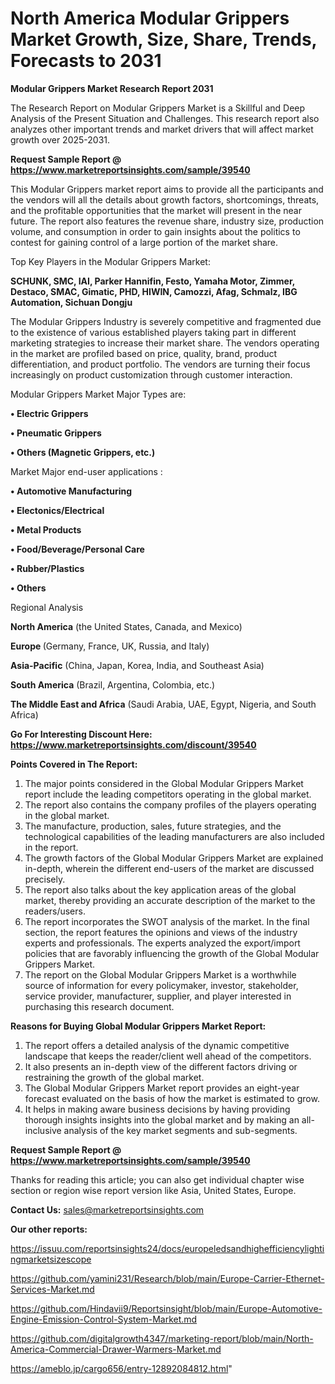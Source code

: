# North America Modular Grippers Market Growth, Size, Share, Trends, Forecasts to 2031

<strong>Modular Grippers Market Research Report 2031</strong>

The Research Report on Modular Grippers Market is a Skillful and Deep Analysis of the Present Situation and Challenges. This research report also analyzes other important trends and market drivers that will affect market growth over 2025-2031.

<strong>Request Sample Report @ <a href=https://www.marketreportsinsights.com/sample/39540>https://www.marketreportsinsights.com/sample/39540</a></strong>

This Modular Grippers market report aims to provide all the participants and the vendors will all the details about growth factors, shortcomings, threats, and the profitable opportunities that the market will present in the near future. The report also features the revenue share, industry size, production volume, and consumption in order to gain insights about the politics to contest for gaining control of a large portion of the market share.

Top Key Players in the Modular Grippers Market:

<strong>SCHUNK, SMC, IAI, Parker Hannifin, Festo, Yamaha Motor, Zimmer, Destaco, SMAC, Gimatic, PHD, HIWIN, Camozzi, Afag, Schmalz, IBG Automation, Sichuan Dongju</strong>

The Modular Grippers Industry is severely competitive and fragmented due to the existence of various established players taking part in different marketing strategies to increase their market share. The vendors operating in the market are profiled based on price, quality, brand, product differentiation, and product portfolio. The vendors are turning their focus increasingly on product customization through customer interaction.

Modular Grippers Market Major Types are:

<strong>•  Electric Grippers

•  Pneumatic Grippers

•  Others (Magnetic Grippers, etc.)</strong>

Market Major end-user applications :

<strong>•  Automotive Manufacturing

•  Electonics/Electrical

•  Metal Products

•  Food/Beverage/Personal Care

•  Rubber/Plastics

•  Others</strong>

Regional Analysis

</u><strong><b>North America</b></strong> (the United States, Canada, and Mexico)

<strong><b>Europe </b></strong>(Germany, France, UK, Russia, and Italy)

<strong><b>Asia-Pacific</b></strong> (China, Japan, Korea, India, and Southeast Asia)

<strong><b>South America</b></strong> (Brazil, Argentina, Colombia, etc.)

<strong><b>The Middle East and Africa</b></strong> (Saudi Arabia, UAE, Egypt, Nigeria, and South Africa)

<strong>Go For Interesting Discount Here: <a href=https://www.marketreportsinsights.com/discount/39540>https://www.marketreportsinsights.com/discount/39540</a></strong>

<strong>Points Covered in The Report:</strong>
<ol>
  <li>The major points considered in the Global Modular Grippers Market report include the leading competitors operating in the global market.</li>
  <li>The report also contains the company profiles of the players operating in the global market.</li>
  <li>The manufacture, production, sales, future strategies, and the technological capabilities of the leading manufacturers are also included in the report.</li>
  <li>The growth factors of the Global Modular Grippers Market are explained in-depth, wherein the different end-users of the market are discussed precisely.</li>
  <li>The report also talks about the key application areas of the global market, thereby providing an accurate description of the market to the readers/users.</li>
  <li>The report incorporates the SWOT analysis of the market. In the final section, the report features the opinions and views of the industry experts and professionals. The experts analyzed the export/import policies that are favorably influencing the growth of the Global Modular Grippers Market.</li>
  <li>The report on the Global Modular Grippers Market is a worthwhile source of information for every policymaker, investor, stakeholder, service provider, manufacturer, supplier, and player interested in purchasing this research document.</li>
</ol>
<strong>Reasons for Buying Global Modular Grippers Market Report:</strong>

<ol>
  <li>The report offers a detailed analysis of the dynamic competitive landscape that keeps the reader/client well ahead of the competitors.</li>
  <li>It also presents an in-depth view of the different factors driving or restraining the growth of the global market.</li>
  <li>The Global Modular Grippers Market report provides an eight-year forecast evaluated on the basis of how the market is estimated to grow.</li>
  <li>It helps in making aware business decisions by having providing thorough insights insights into the global market and by making an all-inclusive analysis of the key market segments and sub-segments.</li>
</ol>
<strong>Request Sample Report @ <a href=https://www.marketreportsinsights.com/sample/39540>https://www.marketreportsinsights.com/sample/39540</a></strong>


Thanks for reading this article; you can also get individual chapter wise section or region wise report version like Asia, United States, Europe.

<strong>Contact Us:</strong>
sales@marketreportsinsights.com

<strong>Our other reports:</strong>

<a href=https://issuu.com/reportsinsights24/docs/europeledsandhighefficiencylightingmarketsizescope>https://issuu.com/reportsinsights24/docs/europeledsandhighefficiencylightingmarketsizescope</a>

<a href=https://github.com/yamini231/Research/blob/main/Europe-Carrier-Ethernet-Services-Market.md>https://github.com/yamini231/Research/blob/main/Europe-Carrier-Ethernet-Services-Market.md</a>

<a href=https://github.com/Hindavii9/Reportsinsight/blob/main/Europe-Automotive-Engine-Emission-Control-System-Market.md>https://github.com/Hindavii9/Reportsinsight/blob/main/Europe-Automotive-Engine-Emission-Control-System-Market.md</a>

<a href=https://github.com/digitalgrowth4347/marketing-report/blob/main/North-America-Commercial-Drawer-Warmers-Market.md>https://github.com/digitalgrowth4347/marketing-report/blob/main/North-America-Commercial-Drawer-Warmers-Market.md</a>

<a href=https://ameblo.jp/cargo656/entry-12892084812.html>https://ameblo.jp/cargo656/entry-12892084812.html</a>"
